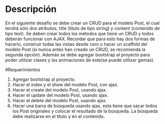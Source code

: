 # Descripción

En el siguiente desafío se debe crear un CRUD para el modelo Post, el cual tendrá sólo dos
atributos, title (título de tipo string) y content (contenido de tipo text). Se deben crear todos
los métodos que tiene un CRUD y todos deberán funcionar con AJAX. Recordar que para
esto hay dos formas de hacerlo, construir todas las vistas desde cero o hacer un scaffold
del modelo Post (si nunca antes han creado un CRUD, se recomienda la segunda opción).
Además se debe agregar bootstrap al proyecto para poder utilizar clases y las animaciones
de este(se puede utilizar gemas).

#Requerimientos
1. Agregar bootstrap al proyecto.
2. Hacer el index y el show del modelo Post, con ajax.
3. Hacer el create del modelo Post, usando ajax.
4. Hacer el update del modelo Post, usando ajax.
5. Hacer el delete del modelo Post, usando ajax.
6. Hacer una barra de búsqueda usando ajax, esta tiene que sacar todos los Post
   originales y colocar el resultado de la búsqueda. La búsqueda debe realizarse en el
   título y en el contenido.
